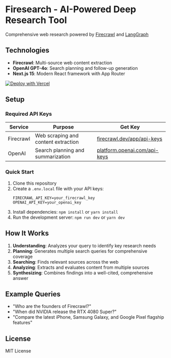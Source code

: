# Firesearch - AI-Powered Deep Research Tool

Comprehensive web research powered by [Firecrawl](https://www.firecrawl.dev/) and [LangGraph](https://www.langchain.com/langgraph)

## Technologies

- **Firecrawl**: Multi-source web content extraction
- **OpenAI GPT-4o**: Search planning and follow-up generation
- **Next.js 15**: Modern React framework with App Router

[![Deploy with Vercel](https://vercel.com/button)](https://vercel.com/new/clone?repository-url=https%3A%2F%2Fgithub.com%2Fmendableai%2Ffirecrawl%2Ftree%2Fmain%2Fexamples&env=FIRECRAWL_API_KEY,OPENAI_API_KEY&envDescription=API%20keys%20required%20to%20run%20this%20application)

## Setup

### Required API Keys

| Service | Purpose | Get Key |
|---------|---------|---------|
| Firecrawl | Web scraping and content extraction | [firecrawl.dev/app/api-keys](https://www.firecrawl.dev/app/api-keys) |
| OpenAI | Search planning and summarization | [platform.openai.com/api-keys](https://platform.openai.com/api-keys) |

### Quick Start

1. Clone this repository
2. Create a `.env.local` file with your API keys:
   ```
   FIRECRAWL_API_KEY=your_firecrawl_key
   OPENAI_API_KEY=your_openai_key
   ```
3. Install dependencies: `npm install` or `yarn install`
4. Run the development server: `npm run dev` or `yarn dev`

## How It Works

1. **Understanding**: Analyzes your query to identify key research needs
2. **Planning**: Generates multiple search queries for comprehensive coverage
3. **Searching**: Finds relevant sources across the web
4. **Analyzing**: Extracts and evaluates content from multiple sources
5. **Synthesizing**: Combines findings into a well-cited, comprehensive answer

## Example Queries

- "Who are the founders of Firecrawl?"
- "When did NVIDIA release the RTX 4080 Super?"
- "Compare the latest iPhone, Samsung Galaxy, and Google Pixel flagship features"

## License

MIT License